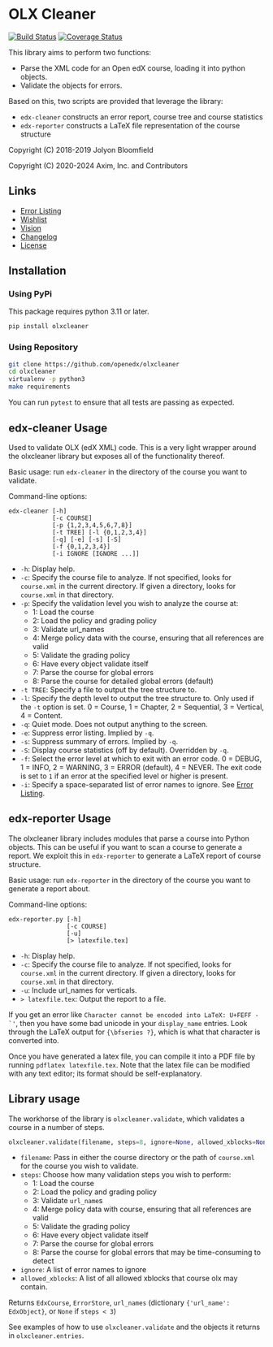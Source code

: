 # OLX Cleaner

[![Build Status](https://github.com/openedx/olxcleaner/actions/workflows/ci.yml/badge.svg)](https://github.com/openedx/olxcleaner/actions/workflows/ci.yaml)
[![Coverage Status](https://codecov.io/gh/jolyonb/olxcleaner/branch/master/graphs/badge.svg)](https://codecov.io/gh/jolyonb/olxcleaner)

This library aims to perform two functions:

* Parse the XML code for an Open edX course, loading it into python objects.
* Validate the objects for errors.

Based on this, two scripts are provided that leverage the library:

* `edx-cleaner` constructs an error report, course tree and course statistics
* `edx-reporter` constructs a LaTeX file representation of the course structure

Copyright (C) 2018-2019 Jolyon Bloomfield

Copyright (C) 2020-2024 Axim, Inc. and Contributors

## Links

* [Error Listing](errors.md)
* [Wishlist](wishlist.md)
* [Vision](vision.md)
* [Changelog](changelog.md)
* [License](LICENSE)

## Installation

### Using PyPi

This package requires python 3.11 or later.

```bash
pip install olxcleaner
```

### Using Repository

```bash
git clone https://github.com/openedx/olxcleaner
cd olxcleaner
virtualenv -p python3
make requirements
```

You can run `pytest` to ensure that all tests are passing as expected.

## edx-cleaner Usage

Used to validate OLX (edX XML) code. This is a very light wrapper around the olxcleaner library but exposes all of the functionality thereof.

Basic usage: run `edx-cleaner` in the directory of the course you want to validate.

Command-line options:

```text
edx-cleaner [-h]
            [-c COURSE]
            [-p {1,2,3,4,5,6,7,8}]
            [-t TREE] [-l {0,1,2,3,4}]
            [-q] [-e] [-s] [-S]
            [-f {0,1,2,3,4}]
            [-i IGNORE [IGNORE ...]]
```

* `-h`: Display help.
* `-c`: Specify the course file to analyze. If not specified, looks for `course.xml` in the current directory. If given a directory, looks for `course.xml` in that directory.
* `-p`: Specify the validation level you wish to analyze the course at:
  * 1: Load the course
  * 2: Load the policy and grading policy
  * 3: Validate url_names
  * 4: Merge policy data with the course, ensuring that all references are valid
  * 5: Validate the grading policy
  * 6: Have every object validate itself
  * 7: Parse the course for global errors
  * 8: Parse the course for detailed global errors (default)
* `-t TREE`: Specify a file to output the tree structure to.
* `-l`: Specify the depth level to output the tree structure to. Only used if the `-t` option is set. 0 = Course, 1 = Chapter, 2 = Sequential, 3 = Vertical, 4 = Content.
* `-q`: Quiet mode. Does not output anything to the screen.
* `-e`: Suppress error listing. Implied by `-q`.
* `-s`: Suppress summary of errors. Implied by `-q`.
* `-S`: Display course statistics (off by default). Overridden by `-q`.
* `-f`: Select the error level at which to exit with an error code. 0 = DEBUG, 1 = INFO, 2 = WARNING, 3 = ERROR (default), 4 = NEVER. The exit code is set to `1` if an error at the specified level or higher is present.
* `-i`: Specify a space-separated list of error names to ignore. See [Error Listing](errors.md).

## edx-reporter Usage

The olxcleaner library includes modules that parse a course into Python objects. This can be useful if you want to scan a course to generate a report. We exploit this in `edx-reporter` to generate a LaTeX report of course structure.

Basic usage: run `edx-reporter` in the directory of the course you want to generate a report about.

Command-line options:

```text
edx-reporter.py [-h]
                [-c COURSE]
                [-u]
                [> latexfile.tex]
```

* `-h`: Display help.
* `-c`: Specify the course file to analyze. If not specified, looks for `course.xml` in the current directory. If given a directory, looks for `course.xml` in that directory.
* `-u`: Include url_names for verticals.
* `> latexfile.tex`: Output the report to a file.

If you get an error like ``Character cannot be encoded into LaTeX: U+FEFF - `'``, then you have some bad unicode in your `display_name` entries. Look through the LaTeX output for `{\bfseries ?}`, which is what that character is converted into.

Once you have generated a latex file, you can compile it into a PDF file by running `pdflatex latexfile.tex`. Note that the latex file can be modified with any text editor; its format should be self-explanatory.

## Library usage

The workhorse of the library is `olxcleaner.validate`, which validates a course in a number of steps.

```python
olxcleaner.validate(filename, steps=8, ignore=None, allowed_xblocks=None)
```

* `filename`: Pass in either the course directory or the path of `course.xml` for the course you wish to validate.
* `steps`: Choose how many validation steps you wish to perform:
  * 1: Load the course
  * 2: Load the policy and grading policy
  * 3: Validate `url_name`s
  * 4: Merge policy data with course, ensuring that all references are valid
  * 5: Validate the grading policy
  * 6: Have every object validate itself
  * 7: Parse the course for global errors
  * 8: Parse the course for global errors that may be time-consuming to detect
* `ignore`: A list of error names to ignore
* `allowed_xblocks`: A list of all allowed xblocks that course olx may contain.

Returns `EdxCourse`, `ErrorStore`, `url_names` (dictionary `{'url_name': EdxObject}`, or `None` if `steps < 3`)

See examples of how to use `olxcleaner.validate` and the objects it returns in `olxcleaner.entries`.
